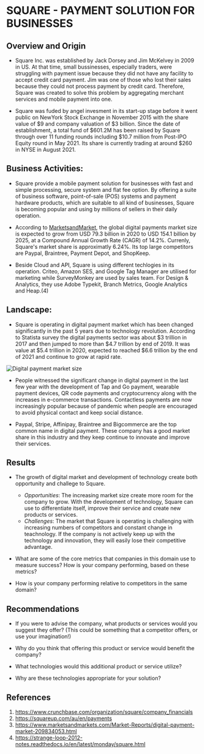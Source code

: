 # SQUARE - PAYMENT SOLUTION FOR BUSINESSES

## Overview and Origin

* Square Inc. was established by Jack Dorsey and Jim McKelvey in 2009 in US. At that time, small bussinesses, especially traders, were struggling with payment issue because they did not have any facility to accept credit card payment. Jim was one of those who lost their sales because they could not process payment by credit card. Therefore, Square was created to solve this problem by aggregating merchant services and mobile payment into one.

* Square was fuded by angel invesment in its start-up stage before it went public on NewYork Stock Exchange in November 2015 with the share value of $9 and company valuation of $3 billion. Since the date of establishment, a total fund of $601.2M has been raised by Square through over 11 funding rounds including $10.7 million from Post-IPO Equity round in May 2021. Its share is currently trading at around $260 in NYSE in August 2021.

## Business Activities:

* Square provide a mobile payment solution for businesses with fast and simple processing, secure system and flat fee option. By offering a suite of business software, point-of-sale (POS) systems and payment hardware products, which are suitable to all kind of businesses, Square is becoming popular and using by millions of sellers in their daily operation.

* According to [MarketsandMarket](https://www.marketsandmarkets.com/Market-Reports/digital-payment-market-209834053.html), the global digital payments market size is expected to grow from USD 79.3 billion in 2020 to USD 154.1 billion by 2025, at a Compound Annual Growth Rate (CAGR) of 14.2%. Currenly, Square's market share is approximatly 6.24%. Its top large competitors are Paypal, Braintree, Payment Depot, and ShopKeep.

* Beside Cloud and API, Square is using different techlogies in its operation. Criteo, Amazon SES, and Google Tag Manager are utilised for marketing while SurveyMonkey are used by sales team. For Design & Analytics, they use Adobe Typekit, Branch Metrics, Google Analytics and Heap.(4)



## Landscape:

* Square is operating in digital payment market which has been changed significantly in the past 5 years due to technology revolution. According to Statista survey the digital payments sector was about $3 trillion in 2017 and then jumped to more than $4.7 trillion by end of 2019. It was value at $5.4 trillion in 2020, expected to reached $6.6 trillion by the end of 2021 and continue to grow at rapid rate. 

 ![Digital payment market size](https://www.databridgemarketresearch.com/media/2021/2/c246f6d4-d4df-44c5-a0cd-246fa2fecb77.jpg)


* People witnessed the significant change in digital payment in the last few year with the development of Tap and Go payment, wearable payment devices, QR code payments and cryptocurrency along with the increases in e-commerce transactions. Contactless payments are now increasingly popular because of pandemic when people are encouraged to avoid physical contact and keep social distance.

* Paypal, Stripe, Affinipay, Braintree and Bigcommerce are the top common name in digital payment. These company has a good market share in this industry and they keep continue to innovate and improve their services.


## Results

* The growth of digital market and development of technology create both opportunity and challege to Square. 
    * _Opportunities_: The increasing market size create more room for the company to grow. With the development of technology, Square can use to differentiate itself, improve  their service and create new products or services.
    * _Challenges_: The market that Square is operating is challenging with increasing numbers of competitors and constant change in teachnology. If the company is not actively keep up with the technology and innovation, they will easily lose their competitive advantage.

* What are some of the core metrics that companies in this domain use to measure success? How is your company performing, based on these metrics?

* How is your company performing relative to competitors in the same domain?


## Recommendations

* If you were to advise the company, what products or services would you suggest they offer? (This could be something that a competitor offers, or use your imagination!)

* Why do you think that offering this product or service would benefit the company?

* What technologies would this additional product or service utilize?

* Why are these technologies appropriate for your solution?
## References
1. https://www.crunchbase.com/organization/square/company_financials
2. https://squareup.com/au/en/payments
3. https://www.marketsandmarkets.com/Market-Reports/digital-payment-market-209834053.html
4. https://strange-loop-2012-notes.readthedocs.io/en/latest/monday/square.html